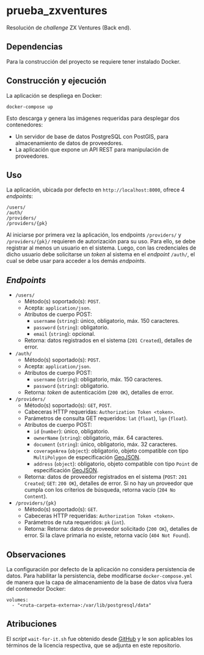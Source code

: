 # prueba_zxventures
Resolución de *challenge* ZX Ventures (Back end).

## Dependencias
Para la construcción del proyecto se requiere tener instalado Docker.

## Construcción y ejecución
La aplicación se despliega en Docker:

    docker-compose up

Esto descarga y genera las imágenes requeridas para desplegar dos contenedores:

* Un servidor de base de datos PostgreSQL con PostGIS, para almacenamiento de datos de proveedores.
* La aplicación que expone un API REST para manipulación de proveedores.

## Uso
La aplicación, ubicada por defecto en `http://localhost:8000`, ofrece 4 *endpoints*:

    /users/
    /auth/
    /providers/
    /providers/{pk}

Al iniciarse por primera vez la aplicación, los endpoints `/providers/` y `/providers/{pk}/` requieren de autorización para su uso. Para ello, se debe registrar al menos un usuario en el sistema. Luego, con las credenciales de dicho usuario debe solicitarse un *token* al sistema en el *endpoint* `/auth/`, el cual se debe usar para acceder a los demás *endpoints*.

## *Endpoints*

* `/users/`
    * Método(s) soportado(s): `POST`.
    * Acepta: `application/json`.
    * Atributos de cuerpo POST:
        * `username` (`string`): único, obligatorio, máx. 150 caracteres.
        * `password` (`string`): obligatorio.
        * `email` (`string`): opcional.
    * Retorna: datos registrados en el sistema (`201 Created`), detalles de error.
* `/auth/`
    * Método(s) soportado(s): `POST`.
    * Acepta: `application/json`.
    * Atributos de cuerpo POST:
        * `username` (`string`): obligatorio, máx. 150 caracteres.
        * `password` (`string`): obligatorio.
    * Retorna: *token* de autenticacióm (`200 OK`), detalles de error.
* `/providers/`
    * Método(s) soportado(s): `GET`, `POST`.
    * Cabeceras HTTP requeridas: `Authorization Token <token>`.
    * Parámetros de consulta GET requeridos: `lat` (`float`), `lgn` (`float`).
    * Atributos de cuerpo POST:
        * `id` (`number`): único, obligatorio.
        * `ownerName` (`string`): obligatorio, máx. 64 caracteres.
        * `document` (`string`): único, obligatorio, máx. 32 caracteres.
        * `coverageArea` (`object`): obligatorio, objeto compatible con tipo `MultiPolygon` de especificación [GeoJSON](https://geojson.org/).
        * `address` (`object`): obligatorio, objeto compatible con tipo `Point` de especificación [GeoJSON](https://geojson.org/).
    * Retorna: datos de proveedor registrados en el sistema (`POST`: `201 Created`; `GET`: `200 OK`), detalles de error. Si no hay un proveedor que cumpla con los criterios de búsqueda, retorna vacío (`204 No Content`).
* `/providers/{pk}`
    * Método(s) soportado(s): `GET`.
    * Cabeceras HTTP requeridas: `Authorization Token <token>`.
    * Parámetros de ruta requeridos: `pk` (`int`).
    * Retorna: Retorna: datos de proveedor solicitado (`200 OK`), detalles de error. Si la clave primaria no existe, retorna vacío (`404 Not Found`).

## Observaciones
La configuración por defecto de la aplicación no considera persistencia de datos. Para habilitar la persistencia, debe modificarse `docker-compose.yml` de manera que la capa de almacenamiento de la base de datos viva fuera del contenedor Docker:

    volumes:
      - "<ruta-carpeta-externa>:/var/lib/postgresql/data"

## Atribuciones
El *script* `wait-for-it.sh` fue obtenido desde [GitHub](https://github.com/vishnubob/wait-for-it`) y le son aplicables los términos de la licencia respectiva, que se adjunta en este repositorio.